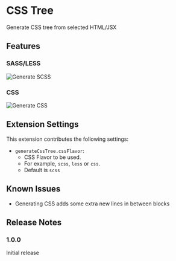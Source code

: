 # CSS Tree

Generate CSS tree from selected HTML/JSX

## Features

### SASS/LESS
![Generate SCSS](https://github.com/sachinB94/vscode-css-tree/raw/master/assets/scss.gif)

### CSS
![Generate CSS](https://github.com/sachinB94/vscode-css-tree/raw/master/assets/css.gif)

## Extension Settings

This extension contributes the following settings:

* `generateCssTree.cssFlavor`:
  - CSS Flavor to be used.
  - For example, `scss`, `less` or `css`.
  - Default is `scss`

## Known Issues

- Generating CSS adds some extra new lines in between blocks

## Release Notes

### 1.0.0

Initial release

